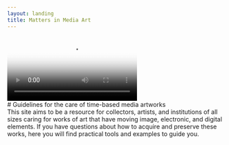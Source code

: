```yaml
---
layout: landing
title: Matters in Media Art
---
```




<video autoplay loop poster="vid/mma-landing-1.jpg" id="bgvid">
    <source src="vid/mma-landing-1.webm" type="video/webm">
    <source src="vid/mma-landing-1.mp4" type="video/mp4">
</video>

<div class="row landingrow" markdown="1">

<div class="col l8 m9 s12" markdown="1">

<div class="card-panel white" markdown="1">
# Guidelines for the care of time-based media artworks
</div>


</div>

<div class="col l7 m12 s12" markdown="1">

<div class="card-panel white flow-text">
This site aims to be a resource for collectors, artists, and institutions of all sizes caring for works of art that have moving image, electronic, and digital elements. If you have questions about how to acquire and preserve these works, here you will find practical tools and examples to guide you.
</div>



</div>
</div>




<!-- <div class="row" markdown="1">

<div class="col s6 m3 center" markdown="1">

<i class="large material-icons">video_library</i><br>

<a href="acquiring-time-based-media-art.html">Acquisition</a>

</div>

<div class="col s6 m3 center" markdown="1">
<i class="large material-icons">zoom_in</i><br>

<a href="assessing-time-based-media-art.html">Assessment</a>
</div>

<div class="col s6 m3 center" markdown="1">
<i class="large material-icons">swap_vert</i><br>

<a href="lending-time-based-media.html">Lending</a>
</div>

<div class="col s6 m3 center" markdown="1">
<i class="large material-icons">restore</i><br>

<a href="sustaining-your-collection.html">Preservation</a>
</div>


</div> -->